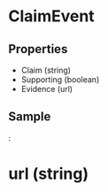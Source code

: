 # ClaimEvent


## Properties

 - Claim (string)
 - Supporting (boolean)
 - Evidence (url)

## Sample

:[](samples/ClaimEvent.md)

# url (string)
